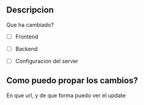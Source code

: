 ## Descripcion
Que ha cambiado?

- [ ] Frontend

- [ ] Backend

- [ ] Configuracion del server

## Como puedo propar los cambios?
En que url, y de que forma puedo ver el update

